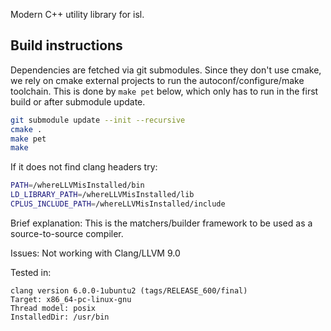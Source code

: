 Modern C++ utility library for isl.

## Build instructions

Dependencies are fetched via git submodules.  Since they don't use cmake, we
rely on cmake external projects to run the autoconf/configure/make toolchain.
This is done by `make pet` below, which only has to run in the first build or
after submodule update.

```sh
git submodule update --init --recursive
cmake .
make pet
make
```

If it does not find clang headers try:
```sh
PATH=/whereLLVMisInstalled/bin
LD_LIBRARY_PATH=/whereLLVMisInstalled/lib
CPLUS_INCLUDE_PATH=/whereLLVMisInstalled/include
```

Brief explanation:
This is the matchers/builder framework to be used as a source-to-source compiler.

Issues:
Not working with Clang/LLVM 9.0

Tested in:
```
clang version 6.0.0-1ubuntu2 (tags/RELEASE_600/final)
Target: x86_64-pc-linux-gnu
Thread model: posix
InstalledDir: /usr/bin
```
